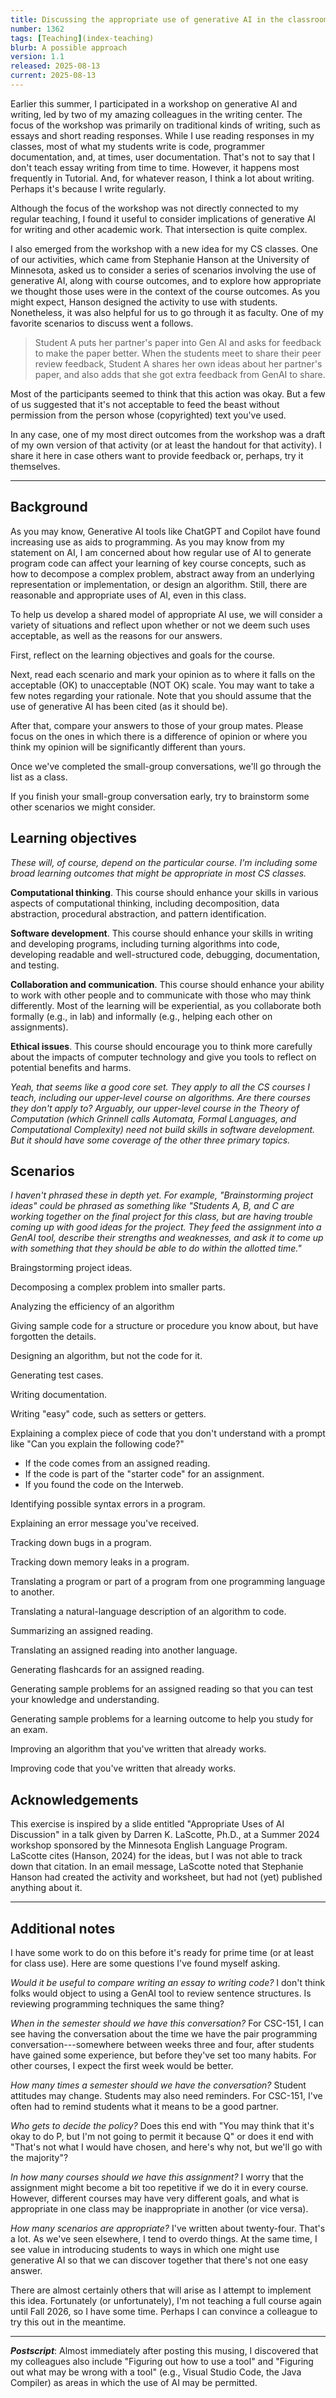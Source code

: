 ```yaml
---
title: Discussing the appropriate use of generative AI in the classroom
number: 1362
tags: [Teaching](index-teaching)
blurb: A possible approach
version: 1.1
released: 2025-08-13
current: 2025-08-13
---
```

Earlier this summer, I participated in a workshop on generative AI and writing, led by two of my amazing colleagues in the writing center. The focus of the workshop was primarily on traditional kinds of writing, such as essays and short reading responses. While I use reading responses in my classes, most of what my students write is code, programmer documentation, and, at times, user documentation. That's not to say that I don't teach essay writing from time to time. However, it happens most frequently in Tutorial. And, for whatever reason, I think a lot about writing. Perhaps it's because I write regularly.

Although the focus of the workshop was not directly connected to my regular teaching, I found it useful to consider implications of generative AI for writing and other academic work. That intersection is quite complex.

I also emerged from the workshop with a new idea for my CS classes. One of our activities, which came from Stephanie Hanson at the University of Minnesota, asked us to consider a series of scenarios involving the use of generative AI, along with course outcomes, and to explore how appropriate we thought those uses were in the context of the course outcomes. As you might expect, Hanson designed the activity to use with students. Nonetheless, it was also helpful for us to go through it as faculty. One of my favorite scenarios to discuss went a follows.

> Student A puts her partner's paper into Gen AI and asks for feedback to make the paper better. When the students meet to share their peer review feedback, Student A shares her own ideas about her partner's paper, and also adds that she got extra feedback from GenAI to share.

Most of the participants seemed to think that this action was okay. But a few of us suggested that it's not acceptable to feed the beast without permission from the person whose (copyrighted) text you've used.

In any case, one of my most direct outcomes from the workshop was a draft of my own version of that activity (or at least the handout for that activity). I share it here in case others want to provide feedback or, perhaps, try it themselves.

---

Background
----------

As you may know, Generative AI tools like ChatGPT and Copilot have found increasing use as aids to programming. As you may know from my statement on AI, I am concerned about how regular use of AI to generate program code can affect your learning of key course concepts, such as how to decompose a complex problem, abstract away from an underlying representation or implementation, or design an algorithm. Still, there are reasonable and appropriate uses of AI, even in this class.

To help us develop a shared model of appropriate AI use, we will consider a variety of situations and reflect upon whether or not we deem such uses acceptable, as well as the reasons for our answers.

First, reflect on the learning objectives and goals for the course.

Next, read each scenario and mark your opinion as to where it falls on the acceptable (OK) to unacceptable (NOT OK) scale. You may want to take a few notes regarding your rationale. Note that you should assume that the use of generative AI has been cited (as it should be).

After that, compare your answers to those of your group mates. Please focus on the ones in which there is a difference of opinion or where you think my opinion will be significantly different than yours. 

Once we've completed the small-group conversations, we'll go through the list as a class. 

If you finish your small-group conversation early, try to brainstorm some other scenarios we might consider.

Learning objectives
-------------------

_These will, of course, depend on the particular course. I'm including some broad learning outcomes that might be appropriate in most CS classes._

**Computational thinking**. This course should enhance your skills in various aspects of computational thinking, including decomposition, data abstraction, procedural abstraction, and pattern identification.

**Software development**. This course should enhance your skills in writing and developing programs, including turning algorithms into code, developing readable and well-structured code, debugging, documentation, and testing.

**Collaboration and communication**. This course should enhance your ability to work with other people and to communicate with those who may think differently. Most of the learning will be experiential, as you collaborate both formally (e.g., in lab) and informally (e.g., helping each other on assignments).

**Ethical issues**. This course should encourage you to think more carefully about the impacts of computer technology and give you tools to reflect on potential benefits and harms.

_Yeah, that seems like a good core set. They apply to all the CS courses I teach, including our upper-level course on algorithms. Are there courses they don't apply to? Arguably, our upper-level course in the Theory of Computation (which Grinnell calls *Automata, Formal Languages, and Computational Complexity*) need not build skills in software development. But it should have some coverage of the other three primary topics._

Scenarios
---------

_I haven't phrased these in depth yet. For example, "Brainstorming project ideas" could be phrased as something like "Students A, B, and C are working together on the final project for this class, but are having trouble coming up with good ideas for the project. They feed the assignment into a GenAI tool, describe their strengths and weaknesses, and ask it to come up with something that they should be able to do within the allotted time."_

Braingstorming project ideas.

Decomposing a complex problem into smaller parts.

Analyzing the efficiency of an algorithm

Giving sample code for a structure or procedure you know about, but have forgotten the details.

Designing an algorithm, but not the code for it.

Generating test cases.

Writing documentation.

Writing "easy" code, such as setters or getters.

Explaining a complex piece of code that you don't understand with a prompt like "Can you explain the following code?"

* If the code comes from an assigned reading.
* If the code is part of the "starter code" for an assignment.
* If you found the code on the Interweb.

Identifying possible syntax errors in a program.

Explaining an error message you've received.

Tracking down bugs in a program.

Tracking down memory leaks in a program.

Translating a program or part of a program from one programming language to another.

Translating a natural-language description of an algorithm to code.

Summarizing an assigned reading.

Translating an assigned reading into another language.

Generating flashcards for an assigned reading.

Generating sample problems for an assigned reading so that you can test your knowledge and understanding.

Generating sample problems for a learning outcome to help you study for an exam.

Improving an algorithm that you've written that already works.

Improving code that you've written that already works.

Acknowledgements
----------------

This exercise is inspired by a slide entitled "Appropriate Uses of AI Discussion" in a talk given by Darren K. LaScotte, Ph.D., at a Summer 2024 workshop sponsored by the Minnesota English Language Program. LaScotte cites (Hanson, 2024) for the ideas, but I was not able to track down that citation. In an email message, LaScotte noted that Stephanie Hanson had created the activity and worksheet, but had not (yet) published anything about it.

---

Additional notes
----------------

I have some work to do on this before it's ready for prime time (or at least for class use). Here are some questions I've found myself asking.

_Would it be useful to compare writing an essay to writing code?_ I don't think folks would object to using a GenAI tool to review sentence structures. Is reviewing programming techniques the same thing?

_When in the semester should we have this conversation?_ For CSC-151, I can see having the conversation about the time we have the pair programming conversation---somewhere between weeks three and four, after students have gained some experience, but before they've set too many habits. For other courses, I expect the first week would be better.

_How many times a semester should we have the conversation?_ Student attitudes may change. Students may also need reminders. For CSC-151, I've often had to remind students what it means to be a good partner.

_Who gets to decide the policy?_ Does this end with "You may think that it's okay to do P, but I'm not going to permit it because Q" or does it end with "That's not what I would have chosen, and here's why not, but we'll go with the majority"?

_In how many courses should we have this assignment?_ I worry that the assignment might become a bit too repetitive if we do it in every course. However, different courses may have very different goals, and what is appropriate in one class may be inappropriate in another (or vice versa).

_How many scenarios are appropriate?_ I've written about twenty-four. That's a lot. As we've seen elsewhere, I tend to overdo things. At the same time, I see value in introducing students to ways in which one might use generative AI so that we can discover together that there's not one easy answer.

There are almost certainly others that will arise as I attempt to implement this idea. Fortunately (or unfortunately), I'm not teaching a full course again until Fall 2026, so I have some time. Perhaps I can convince a colleague to try this out in the meantime.

---

**_Postscript_**: Almost immediately after posting this musing, I discovered that my colleagues also include "Figuring out how to use a tool" and "Figuring out what may be wrong with a tool" (e.g., Visual Studio Code, the Java Compiler) as areas in which the use of AI may be permitted.

